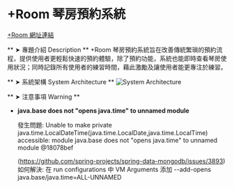 +Room 琴房預約系統
===
[+Room 網址連結](http://15.152.37.175:8080/PianoRoom/mvc/auth/login "佈署於 AWS EC2")

** ➤ 專題介紹 Description **
+Room 琴房預約系統旨在改善傳統繁瑣的預約流程，提供使用者更輕鬆快速的預約體驗，除了預約功能，系統也能即時查看琴房使用狀況；同時記錄所有使用者的練習時間，藉此激勵及讓使用者能更專注於練習。

** ➤ 系統架構 System Architecture **
![System Architecture](https://github.com/juchengb/PianoRoom/tree/master/doc/SystemArchitecture.png)

** ➤ 注意事項 Warning **
-  **java.base does not "opens java.time" to unnamed module**


	發生問題: Unable to make private java.time.LocalDateTime(java.time.LocalDate,java.time.LocalTime) accessible: module java.base does not "opens java.time" to unnamed module @18078bef
	
	(https://github.com/spring-projects/spring-data-mongodb/issues/3893)
	如何解決: 在 run configurations 中 VM Arguments 添加 --add-opens java.base/java.time=ALL-UNNAMED